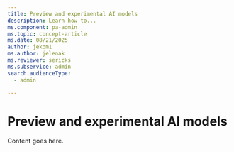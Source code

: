 ```yaml
---
title: Preview and experimental AI models
description: Learn how to...
ms.component: pa-admin
ms.topic: concept-article
ms.date: 08/21/2025
author: jekom1
ms.author: jelenak
ms.reviewer: sericks
ms.subservice: admin
search.audienceType: 
  - admin

---
```


# Preview and experimental AI models

Content goes here.

